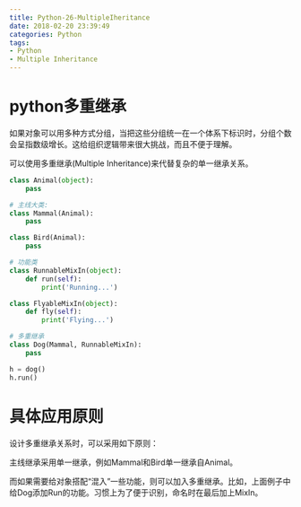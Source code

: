 ```yaml
---
title: Python-26-MultipleIheritance
date: 2018-02-20 23:39:49
categories: Python
tags:
- Python
- Multiple Inheritance
---
```


# python多重继承

如果对象可以用多种方式分组，当把这些分组统一在一个体系下标识时，分组个数会呈指数级增长。这给组织逻辑带来很大挑战，而且不便于理解。

可以使用多重继承(Multiple Inheritance)来代替复杂的单一继承关系。

```python
class Animal(object):
    pass

# 主线大类:
class Mammal(Animal):
    pass

class Bird(Animal):
    pass

# 功能类
class RunnableMixIn(object):
    def run(self):
        print('Running...')

class FlyableMixIn(object):
    def fly(self):
        print('Flying...')

# 多重继承
class Dog(Mammal, RunnableMixIn):
    pass

h = dog()
h.run()
```

# 具体应用原则

设计多重继承关系时，可以采用如下原则：

主线继承采用单一继承，例如Mammal和Bird单一继承自Animal。

而如果需要给对象搭配“混入”一些功能，则可以加入多重继承。比如，上面例子中给Dog添加Run的功能。习惯上为了便于识别，命名时在最后加上MixIn。